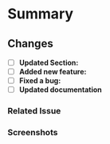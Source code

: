 <!--
NOTE: The comments enclosed in these brackets are guides and will not be visible in your pull request description. Please make sure to fill out all the sections as necessary and remove the comments before submitting your PR.
Please provide a brief description of the changes made in this PR for the "Code with Aloha Website".
-->

# Summary

<!--
Describe your changes
-->

## Changes

<!-- Please mark the line that applies with an x: [x] -->

- [ ] **Updated Section:** <!--(please specify which section) -->
- [ ] **Added new feature:** <!-- (please describe) -->
- [ ] **Fixed a bug:** <!-- (please describe) -->
- [ ] **Updated documentation**

### Related Issue

<!--Please link to any related issue or provide context for the changes. -->

### Screenshots

<!-- If your changes affect the UI or layout, please attach before-and-after screenshots. -->

<!-- ## Notes -->

<!-- Any additional information or context about the changes.

Thank you for contributing to the Code with Aloha Website! We appreciate your effort and dedication to improving the community through technology.

Commit and push the changes -->
